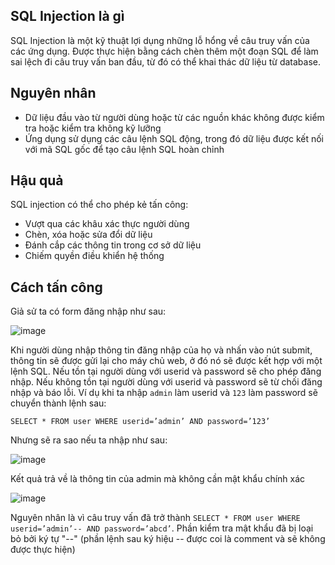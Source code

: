 ## SQL Injection là gì ##
SQL Injection là một kỹ thuật lợi dụng những lỗ hổng về câu truy vấn của các ứng dụng. Được thực hiện bằng cách chèn thêm một đoạn SQL để làm sai lệch đi câu truy vấn ban đầu, từ đó có thể khai thác dữ liệu từ database.
## Nguyên nhân ##
- Dữ liệu đầu vào từ người dùng hoặc từ các nguồn khác không được kiểm tra hoặc kiểm tra không kỹ lưỡng
- Ứng dụng sử dụng các câu lệnh SQL động, trong đó dữ liệu được kết nối với mã SQL gốc để tạo câu lệnh SQL hoàn chỉnh
## Hậu quả ##
SQL injection có thể cho phép kẻ tấn công:
- Vượt qua các khâu xác thực người dùng
- Chèn, xóa hoặc sửa đổi dữ liệu
- Đánh cắp các thông tin trong cơ sở dữ liệu
- Chiếm quyền điều khiển hệ thống
## Cách tấn công ##
Giả sử ta có form đăng nhập như sau:

![image](https://github.com/HoangThai0910/Web-vulnerabilities/assets/108949637/b8776662-57b0-41af-bcae-132907e8788c)

Khi người dùng nhập thông tin đăng nhập của họ và nhấn vào nút submit, thông tin sẽ được gửi lại cho máy chủ web, ở đó nó sẽ được kết hợp với một lệnh SQL. Nếu tồn tại người dùng với userid và password sẽ cho phép đăng nhập. Nếu không tồn tại người dùng với userid và password sẽ từ chối đăng nhập và báo lỗi. Ví dụ khi ta nhập `admin` làm userid và `123` làm password sẽ chuyển thành lệnh sau:

`SELECT * FROM user WHERE userid=’admin’ AND password=’123’`

Nhưng sẽ ra sao nếu ta nhập như sau:

![image](https://github.com/HoangThai0910/Web-vulnerabilities/assets/108949637/b47a2e43-0749-4cd2-822b-9d8a41297b05)

Kết quả trả về là thông tin của admin mà không cần mật khẩu chính xác

![image](https://github.com/HoangThai0910/Web-vulnerabilities/assets/108949637/61731106-d833-4678-bb78-9552770e0807)

Nguyên nhân là vì câu truy vấn đã trở thành `SELECT * FROM user WHERE userid=’admin’-- AND password=’abcd’`. Phần kiểm tra mật khẩu đã bị loại bỏ bởi ký tự "--" (phần lệnh sau ký hiệu -- được coi là comment và sẽ không được thực hiện)
